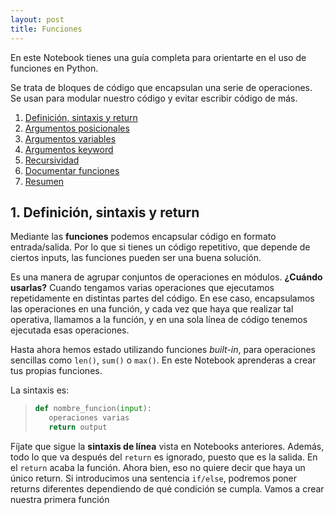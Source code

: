 ```yaml
---
layout: post
title: Funciones
---
```


En este Notebook tienes una guía completa para orientarte en el uso de funciones en Python.

Se trata de bloques de código que encapsulan una serie de operaciones. Se usan para modular nuestro código y evitar escribir código de más.

1. [Definición, sintaxis y return](#1.-Definición,-sintaxis-y-return)
2. [Argumentos posicionales](#2.-Argumentos-posicionales)
3. [Argumentos variables](#3.-Argumentos-variables)
4. [Argumentos keyword](#4.-Argumentos-keyword)
5. [Recursividad](#5.-Recursividad)
6. [Documentar funciones](#6.-Documentar-funciones)
7. [Resumen](#7.-Resumen)

## 1. Definición, sintaxis y return
Mediante las **funciones** podemos encapsular código en formato entrada/salida. Por lo que si tienes un código repetitivo, que depende de ciertos inputs, las funciones pueden ser una buena solución.

Es una manera de agrupar conjuntos de operaciones en módulos. **¿Cuándo usarlas?** Cuando tengamos varias operaciones que ejecutamos repetidamente en distintas partes del código. En ese caso, encapsulamos las operaciones en una función, y cada vez que haya que realizar tal operativa, llamamos a la función, y en una sola línea de código tenemos ejecutada esas operaciones.

Hasta ahora hemos estado utilizando funciones *built-in*, para operaciones sencillas como `len()`, `sum()` o `max()`. En este Notebook aprenderas a crear tus propias funciones.

La sintaxis es:
> ```Python
> def nombre_funcion(input):
>    operaciones varias
>    return output
> ```

Fíjate que sigue la **sintaxis de línea** vista en Notebooks anteriores. Además, todo lo que va después del `return` es ignorado, puesto que es la salida. En el `return` acaba la función. Ahora bien, eso no quiere decir que haya un único return. Si introducimos una sentencia `if/else`, podremos poner returns diferentes dependiendo de qué condición se cumpla. Vamos a crear nuestra primera función